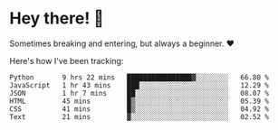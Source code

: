 # Hey there! 👋
Sometimes breaking and entering, but always a beginner. ❤️

Here's how I've been tracking:
<!--START_SECTION:waka-->

```text
Python       9 hrs 22 mins   ████████████████▓░░░░░░░░   66.80 %
JavaScript   1 hr 43 mins    ███░░░░░░░░░░░░░░░░░░░░░░   12.29 %
JSON         1 hr 7 mins     ██░░░░░░░░░░░░░░░░░░░░░░░   08.07 %
HTML         45 mins         █▒░░░░░░░░░░░░░░░░░░░░░░░   05.39 %
CSS          41 mins         █▒░░░░░░░░░░░░░░░░░░░░░░░   04.92 %
Text         21 mins         ▓░░░░░░░░░░░░░░░░░░░░░░░░   02.52 %
```

<!--END_SECTION:waka-->

